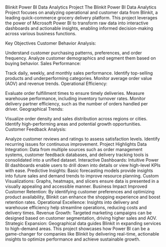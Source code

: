 Blinkit Power BI Data Analytics Project
The Blinkit Power BI Data Analytics Project focuses on analyzing operational and customer data from Blinkit, a leading quick-commerce grocery delivery platform. This project leverages the power of Microsoft Power BI to transform raw data into interactive dashboards and actionable insights, enabling informed decision-making across various business functions.

Key Objectives
Customer Behavior Analysis:

Understand customer purchasing patterns, preferences, and order frequency.
Analyze customer demographics and segment them based on buying behavior.
Sales Performance:

Track daily, weekly, and monthly sales performance.
Identify top-selling products and underperforming categories.
Monitor average order value (AOV) and revenue trends.
Operational Efficiency:

Evaluate order fulfillment times to ensure timely deliveries.
Measure warehouse performance, including inventory turnover rates.
Monitor delivery partner efficiency, such as the number of orders handled per driver.
Geographical Trends:

Visualize order density and sales distribution across regions or cities.
Identify high-performing areas and potential growth opportunities.
Customer Feedback Analysis:

Analyze customer reviews and ratings to assess satisfaction levels.
Identify recurring issues for continuous improvement.
Project Highlights
Data Integration: Data from multiple sources such as order management systems, customer feedback databases, and delivery tracking tools is consolidated into a unified dataset.
Interactive Dashboards: Intuitive Power BI dashboards enable users to drill down into details or view high-level KPIs with ease.
Predictive Insights: Basic forecasting models provide insights into future sales and demand trends to improve resource planning.
Custom Visualizations: Graphs, heatmaps, and slicers ensure data is presented in a visually appealing and accessible manner.
Business Impact
Improved Customer Retention: By identifying customer preferences and optimizing product availability, Blinkit can enhance the shopping experience and boost retention rates.
Operational Excellence: Insights into delivery and warehouse efficiency help streamline operations, reducing costs and delivery times.
Revenue Growth: Targeted marketing campaigns can be designed based on customer segmentation, driving higher sales and AOV.
Strategic Expansion: Geographical data guides Blinkit in expanding services to high-demand areas.
This project showcases how Power BI can be a game-changer for companies like Blinkit by delivering real-time, actionable insights to optimize performance and achieve sustainable growth.
